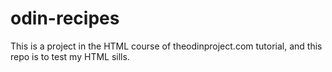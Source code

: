 # odin-recipes
This is a project in the HTML course of theodinproject.com tutorial, and this repo is to test my HTML sills.
